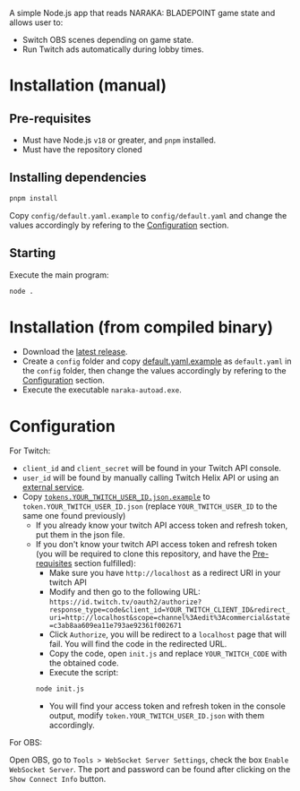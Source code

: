 A simple Node.js app that reads NARAKA: BLADEPOINT game state and allows user to:

-   Switch OBS scenes depending on game state.
-   Run Twitch ads automatically during lobby times.

# Installation (manual)

## Pre-requisites

-   Must have Node.js `v18` or greater, and `pnpm` installed.
-   Must have the repository cloned

## Installing dependencies

```sh
pnpm install
```

Copy `config/default.yaml.example` to `config/default.yaml` and change the values accordingly by refering to the [Configuration](#configuration) section.

## Starting

Execute the main program:

```sh
node .
```

# Installation (from compiled binary)

-   Download the [latest release](https://github.com/Rivelia/naraka-autoad/releases/latest/download/naraka-autoad.exe).
-   Create a `config` folder and copy [default.yaml.example](https://raw.githubusercontent.com/Rivelia/naraka-autoad/master/config/default.yaml.example) as `default.yaml` in the `config` folder, then change the values accordingly by refering to the [Configuration](#configuration) section.
-   Execute the executable `naraka-autoad.exe`.

# Configuration

For Twitch:

-   `client_id` and `client_secret` will be found in your Twitch API console.
-   `user_id` will be found by manually calling Twitch Helix API or using an [external service](https://www.streamweasels.com/tools/convert-twitch-username-to-user-id/).
-   Copy [`tokens.YOUR_TWITCH_USER_ID.json.example`](https://raw.githubusercontent.com/Rivelia/naraka-autoad/master/tokens.YOUR_TWITCH_USER_ID.json.example) to `token.YOUR_TWITCH_USER_ID.json` (replace `YOUR_TWITCH_USER_ID` to the same one found previously)
    -   If you already know your twitch API access token and refresh token, put them in the json file.
    -   If you don't know your twitch API access token and refresh token (you will be required to clone this repository, and have the [Pre-requisites](#pre-requisites) section fulfilled):
        -   Make sure you have `http://localhost` as a redirect URI in your twitch API
        -   Modify and then go to the following URL: `https://id.twitch.tv/oauth2/authorize?response_type=code&client_id=YOUR_TWITCH_CLIENT_ID&redirect_uri=http://localhost&scope=channel%3Aedit%3Acommercial&state=c3ab8aa609ea11e793ae92361f002671`
        -   Click `Authorize`, you will be redirect to a `localhost` page that will fail. You will find the code in the redirected URL.
        -   Copy the code, open `init.js` and replace `YOUR_TWITCH_CODE` with the obtained code.
        -   Execute the script:
        ```sh
        node init.js
        ```
        -   You will find your access token and refresh token in the console output, modify `token.YOUR_TWITCH_USER_ID.json` with them accordingly.

For OBS:

Open OBS, go to `Tools > WebSocket Server Settings`, check the box `Enable WebSocket Server`. The port and password can be found after clicking on the `Show Connect Info` button.
